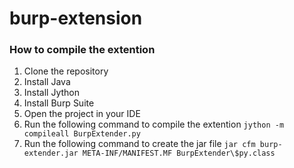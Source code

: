 # burp-extension

### How to compile the extention
1. Clone the repository
2. Install Java
3. Install Jython
4. Install Burp Suite
5. Open the project in your IDE
6. Run the following command to compile the extention
``` jython -m compileall BurpExtender.py ```
7. Run the following command to create the jar file
``` jar cfm burp-extender.jar META-INF/MANIFEST.MF BurpExtender\$py.class ```



